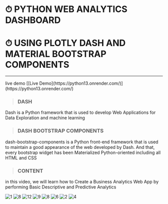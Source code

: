 # ⏱ PYTHON WEB ANALYTICS DASHBOARD
# ⏱ USING PLOTLY DASH AND MATERIAL BOOTSTRAP COMPONENTS
<hr>
live demo
[[Live Demo](https://python13.onrender.com/)](https://python13.onrender.com/)

> ### DASH
Dash is a Python framework that is used to develop Web Applications for Data Exploration and machine learning
> ### DASH BOOTSTRAP COMPONENTS
dash-bootstrap-components is a Python front-end framework that is used to maintain a good appearance of the web developed by Dash. And that, every bootstrap widget has been Materialized Python-oriented including all HTML and CSS
> ### CONTENT
in this video, we will learn how to Create a Business Analytics Web App by performing Basic Descriptive and Predictive Analytics

![1](https://github.com/shamiraty/Python-Web-Dashboard-DashPlotly/assets/129072179/06814eee-6422-4b06-9939-c2df51849cfc)
![8](https://github.com/shamiraty/Python-Web-Dashboard-DashPlotly/assets/129072179/35272811-f92b-4c00-bc8c-63ce32bccabc)
![12](https://github.com/shamiraty/Python-Web-Dashboard-DashPlotly/assets/129072179/fc88bbab-fcfd-4f80-8221-385295caa8f8)
![9](https://github.com/shamiraty/Python-Web-Dashboard-DashPlotly/assets/129072179/c9660548-cfb0-4dcd-9682-2ce62e362ee6)
![8](https://github.com/shamiraty/Python-Web-Dashboard-DashPlotly/assets/129072179/d958cc0a-e7ea-4587-a0c5-56eb6e590a65)
![6](https://github.com/shamiraty/Python-Web-Dashboard-DashPlotly/assets/129072179/5686da47-3170-46ce-8fc9-4d2c93e87c2e)
![2](https://github.com/shamiraty/Python-Web-Dashboard-DashPlotly/assets/129072179/c3814c60-50cf-4735-afe5-62785c60aa4a)
![4](https://github.com/shamiraty/Python-Web-Dashboard-DashPlotly/assets/129072179/6c2997a1-a546-4c1d-9305-8c76ddd6d5f5)



